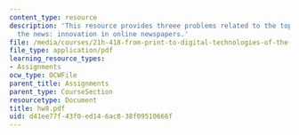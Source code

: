 ```yaml
---
content_type: resource
description: 'This resource provides threee problems related to the topic digitizng
  the news: innovation in online newspapers.'
file: /media/courses/21h-418-from-print-to-digital-technologies-of-the-word-1450-present-fall-2005/d41ee77f43f0ed146ac838f09510666f_hw8.pdf
file_type: application/pdf
learning_resource_types:
- Assignments
ocw_type: OCWFile
parent_title: Assignments
parent_type: CourseSection
resourcetype: Document
title: hw8.pdf
uid: d41ee77f-43f0-ed14-6ac8-38f09510666f
---
```

